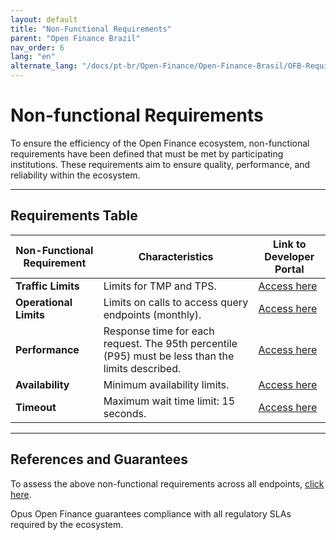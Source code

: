 ```yaml
---
layout: default
title: "Non-Functional Requirements"
parent: "Open Finance Brazil"
nav_order: 6
lang: "en"
alternate_lang: "/docs/pt-br/Open-Finance/Open-Finance-Brasil/OFB-RequisitosNF/"
---
```


# Non-functional Requirements

To ensure the efficiency of the Open Finance ecosystem, non-functional requirements have been defined that must be met by participating institutions. These requirements aim to ensure quality, performance, and reliability within the ecosystem.

---

## Requirements Table

| **Non-Functional Requirement**    | **Characteristics**                                                                                      | **Link to Developer Portal**                                                                                   |
|-----------------------------------|----------------------------------------------------------------------------------------------------------|----------------------------------------------------------------------------------------------------------------|
| **Traffic Limits**                | Limits for TMP and TPS.                                                                                 | [Access here](https://openfinancebrasil.atlassian.net/wiki/spaces/OF/pages/17989722/Limites+de+tr+fego)          |
| **Operational Limits**            | Limits on calls to access query endpoints (monthly).                                                     | [Access here](https://openfinancebrasil.atlassian.net/wiki/spaces/OF/pages/17924220/Limites+operacionais)       |
| **Performance**                   | Response time for each request. The 95th percentile (P95) must be less than the limits described.        | [Access here](https://openfinancebrasil.atlassian.net/wiki/spaces/OF/pages/17891396/Desempenho)                 |
| **Availability**                  | Minimum availability limits.                                                                              | [Access here](https://openfinancebrasil.atlassian.net/wiki/spaces/OF/pages/17891406/Disponibilidade)            |
| **Timeout**                       | Maximum wait time limit: 15 seconds.                                                                     | [Access here](https://openfinancebrasil.atlassian.net/wiki/spaces/OF/pages/17891413/Timeout)                    |

---

## References and Guarantees

To assess the above non-functional requirements across all endpoints, [click here](https://openfinancebrasil.atlassian.net/wiki/spaces/OF/pages/17989722/Limites+de+tr+fego).

Opus Open Finance guarantees compliance with all regulatory SLAs required by the ecosystem.

